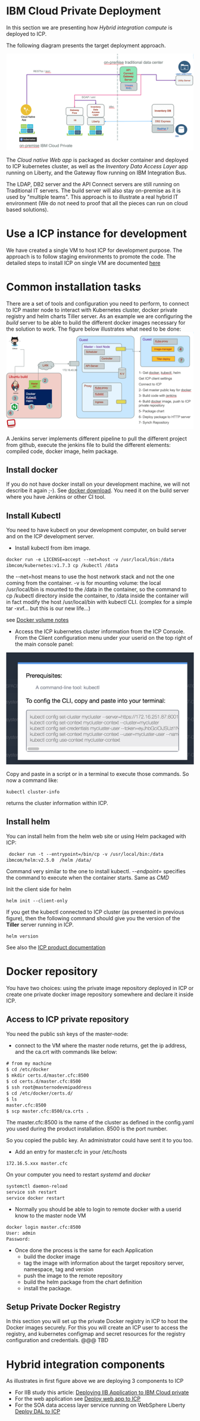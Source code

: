 # IBM Cloud Private Deployment
In this section we are presenting how *Hybrid integration compute* is deployed to ICP.

The following diagram presents the target deployment approach.

![Brown on ICP](./bc-icp-bt-view.png)

The *Cloud native Web app* is packaged as docker container and deployed to ICP kubernetes cluster, as well as the *Inventory Data Access Layer* app running on Liberty, and the Gateway flow running on IBM Integration Bus.

The LDAP, DB2 server and the API Connect servers are still running on Traditional IT servers. The build server will also stay on-premise as it is used by "multiple teams". This approach is to illustrate a real hybrid IT environment (We do not need to proof that all the pieces can run on cloud based solutions).

# Use a ICP instance for development
We have created a single VM to host ICP for development purpose. The approach is to follow staging environments to promote the code. The detailed steps to install ICP on single VM are documented [here](install-dev-icp21.md)

# Common installation tasks
There are a set of tools and configuration you need to perform, to connect to ICP master node to interact with Kubernetes cluster, docker private registry and helm charts Tiller server.
As an example we are configuring the *build* server to be able to build the different docker images necessary for the solution to work. The figure below illustrates what need to be done:
![](devops-icp.png)

A Jenkins server implements different pipeline to pull the different project from github, execute the jenkins file to build the different elements: compiled code, docker image, helm package.

## Install docker
If you do not have docker install on your development machine, we will not describe it again ;-). See [docker download](https://docs.docker.com/engine/installation/). You need it on the build server where you have Jenkins or other CI tool.

## Install Kubectl
You need to have kubectl on your development computer, on build server and on the ICP development server.
* Install kubectl from ibm image.

```
docker run -e LICENSE=accept --net=host -v /usr/local/bin:/data ibmcom/kubernetes:v1.7.3 cp /kubectl /data
```
the --net=host means to use the host network stack and not the one coming from the container.  -v is for mounting volume: the local /usr/local/bin is mounted to the /data in the container, so the command to cp /kubectl directory inside the container, to /data inside the container will in fact modify the host /usr/local/bin with kubectl CLI. (complex for a simple tar -xvf... but this is our new life...)

see [Docker volume notes](https://docs.docker.com/engine/admin/volumes/volumes/)

* Access the ICP kubernetes cluster information from the ICP Console.
From the Client configuration menu under your userid on the top right of the main console panel:

![](kube-cli-settings.png)

Copy and paste in a script or in a terminal to execute those commands. So now a command like:
```
kubectl cluster-info
```  
returns the cluster information within ICP.

## Install helm
You can install helm from the helm web site or using Helm packaged with ICP:
```
 docker run -t --entrypoint=/bin/cp -v /usr/local/bin:/data ibmcom/helm:v2.5.0  /helm /data/
```
Command very similar to the one to install kubectl. *--endpoint=* specifies the command to execute when the container starts. Same as *CMD*

Init the client side for helm
```
helm init --client-only
```

If you get the kubectl connected to ICP cluster (as presented in previous figure), then the following command should give you the version of the **Tiller** server running in ICP.
```
helm version
```
See also the [ICP product documentation](https://www.ibm.com/support/knowledgecenter/SSBS6K_2.1.0/app_center/create_helm_cli.html)


# Docker repository
You have two choices: using the private image repository deployed in ICP or create one private docker image repository somewhere and declare it inside ICP.

## Access to ICP private repository
You need the public ssh keys of the master-node:
* connect to the VM where the master node returns, get the ip address, and the ca.crt with commands like below:
```
# from my machine
$ cd /etc/docker
$ mkdir certs.d/master.cfc:8500
$ cd certs.d/master.cfc:8500
$ ssh root@masternodevmipaddress
$ cd /etc/docker/certs.d/
$ ls
master.cfc:8500
$ scp master.cfc:8500/ca.crts .
```
The master.cfc:8500 is the name of the cluster as defined in the config.yaml you used during the product installation. 8500 is the port number.

So you copied the public key. An administrator could have sent it to you too.

* Add an entry for master.cfc in your /etc/hosts
```
172.16.5.xxx master.cfc
```

On your computer you need to restart *systemd* and *docker*
```
systemctl daemon-reload
service ssh restart
service docker restart
```

* Normally you should be able to login to remote docker with a userid know to the master node VM
```
docker login master.cfc:8500
User: admin
Password:
```

* Once done the process is the same for each Application
   * build the docker image
   * tag the image with information about the target repository server, namespace, tag and version
   * push the image to the remote repository
   * build the helm package from the chart definition
   * install the package.

## Setup Private Docker Registry
In this section you will set up the private Docker registry in ICP to host the Docker images securely. For this you will create an ICP user to access the registry, and kubernetes configmap and secret resources for the registry configuration and credentials.
@@@ TBD

# Hybrid integration components
As illustrates in first figure above we are deploying 3 components to ICP
* For IIB study this article: [Deploying IIB Application to IBM Cloud private](https://github.com/ibm-cloud-architecture/refarch-integration-esb/blob/master/IBMCloudprivate/README.md)
* For the web application see [Deploy web app to ICP](https://github.com/ibm-cloud-architecture/refarch-caseinc-app/blob/master/docs/run-icp.md)
* For the SOA data access layer service running on WebSphere Liberty [Deploy DAL to ICP](https://github.com/ibm-cloud-architecture/refarch-integration-inventory-dal/blob/master/docs/icp-deploy.md)
